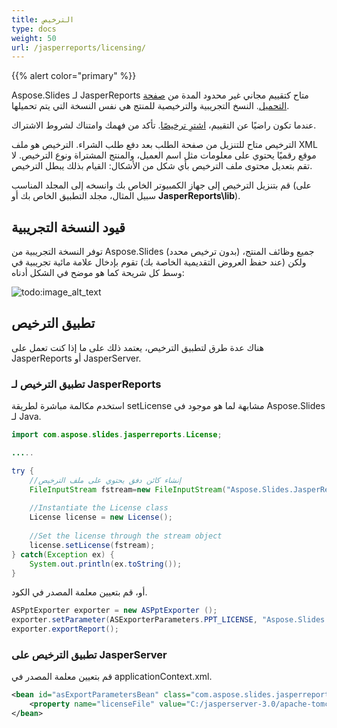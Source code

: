 ```yaml
---
title: الترخيص
type: docs
weight: 50
url: /jasperreports/licensing/
---
```


{{% alert color="primary" %}} 

Aspose.Slides لـ JasperReports متاح كتقييم مجاني غير محدود المدة من [صفحة التحميل](https://downloads.aspose.com/slides/jasperreport). النسخ التجريبية والترخيصية للمنتج هي نفس النسخة التي يتم تحميلها.

عندما تكون راضيًا عن التقييم، [اشترِ ترخيصًا](https://purchase.aspose.com/buy). تأكد من فهمك وامتناك لشروط الاشتراك.

الترخيص متاح للتنزيل من صفحة الطلب بعد دفع طلب الشراء. الترخيص هو ملف XML موقع رقميًا يحتوي على معلومات مثل اسم العميل، والمنتج المشتراة ونوع الترخيص. لا تقم بتعديل محتوى ملف الترخيص بأي شكل من الأشكال: القيام بذلك يبطل الترخيص.

قم بتنزيل الترخيص إلى جهاز الكمبيوتر الخاص بك وانسخه إلى المجلد المناسب (على سبيل المثال، مجلد التطبيق الخاص بك أو **JasperReports\lib**).

## **قيود النسخة التجريبية**
توفر النسخة التجريبية من Aspose.Slides (بدون ترخيص محدد) جميع وظائف المنتج، ولكن (عند حفظ العروض التقديمية الخاصة بك) تقوم بإدخال علامة مائية تجريبية في وسط كل شريحة كما هو موضح في الشكل أدناه:

![todo:image_alt_text](evaluation_watermark.png) 

## **تطبيق الترخيص**
هناك عدة طرق لتطبيق الترخيص، يعتمد ذلك على ما إذا كنت تعمل على JasperReports أو JasperServer.

### **تطبيق الترخيص لـ JasperReports**
استخدم مكالمة مباشرة لطريقة setLicense مشابهة لما هو موجود في Aspose.Slides لـ Java.

```java
import com.aspose.slides.jasperreports.License;

..... 

try {
    //إنشاء كائن دفق يحتوي على ملف الترخيص
    FileInputStream fstream=new FileInputStream("Aspose.Slides.JasperReports.Developer.lic");
	
    //Instantiate the License class
    License license = new License();
	
    //Set the license through the stream object
    license.setLicense(fstream);
} catch(Exception ex) {
    System.out.println(ex.toString());
}
```

أو، قم بتعيين معلمة المصدر في الكود.

```java
ASPptExporter exporter = new ASPptExporter (); 
exporter.setParameter(ASExporterParameters.PPT_LICENSE, "Aspose.Slides.JasperReports.Developer.lic");
exporter.exportReport();
```

### **تطبيق الترخيص على JasperServer**
قم بتعيين معلمة المصدر في applicationContext.xml.

``` xml
<bean id="asExportParametersBean" class="com.aspose.slides.jasperreports.ASExportParametersBean">
    <property name="licenseFile" value="C:/jasperserver-3.0/apache-tomcat/webapps/jasperserver/WEB-INF/Aspose.Slides.JasperReports.Developer.lic"/>
</bean>
```